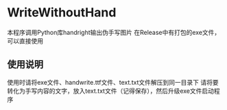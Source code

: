 # WriteWithoutHand
 
本程序调用Python库handright输出伪手写图片
在Release中有打包的exe文件，可以直接使用

## 使用说明
使用时请将exe文件、handwrite.ttf文件、text.txt文件解压到同一目录下
请将要转化为手写内容的文字，放入text.txt文件（记得保存），然后升级exe文件启动程序
